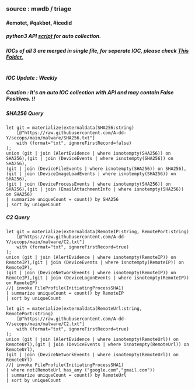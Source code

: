### source : mwdb / triage

#### #emotet, #qakbot, #icedid

##### python3 API [script](https://github.com/A-dd-Y/secops/blob/main/PythonScripts/github-mwdb-triage.py) for auto collection.

##### IOCs of all 3 are merged in single file, for seperate IOC, please check [This Folder.](https://github.com/A-dd-Y/secops/tree/main/MalwareIOC)

#

##### IOC Update : Weekly
##### Caution : It's an auto IOC collection with API and may contain False Positives. !!

##### SHA256 Query

```kql
let git = materialize(externaldata(SHA256:string)
    [@"https://raw.githubusercontent.com/A-dd-Y/secops/main/malware/SHA256.txt"]
    with (format="txt", ignoreFirstRecord=false)
);
union (git | join (AlertEvidence | where isnotempty(SHA256)) on SHA256),(git | join (DeviceEvents | where isnotempty(SHA256)) on SHA256),
(git | join (DeviceFileEvents | where isnotempty(SHA256)) on SHA256),(git | join (DeviceImageLoadEvents | where isnotempty(SHA256)) on SHA256),
(git | join (DeviceProcessEvents | where isnotempty(SHA256)) on SHA256),(git | join (EmailAttachmentInfo | where isnotempty(SHA256)) on SHA256)
| summarize uniqueCount = count() by SHA256
| sort by uniqueCount
```


##### C2 Query

```kql
let git = materialize(externaldata(RemoteIP:string, RemotePort:string)
    [@"https://raw.githubusercontent.com/A-dd-Y/secops/main/malware/C2.txt"]
    with (format="txt", ignoreFirstRecord=true)
);
union (git | join (AlertEvidence | where isnotempty(RemoteIP)) on RemoteIP),(git | join (DeviceEvents | where isnotempty(RemoteIP)) on RemoteIP),
(git | join (DeviceNetworkEvents | where isnotempty(RemoteIP)) on RemoteIP),(git | join (DeviceLogonEvents | where isnotempty(RemoteIP)) on RemoteIP)
//| invoke FileProfile(InitiatingProcessSHA1)
| summarize uniqueCount = count() by RemoteIP
| sort by uniqueCount
```

```kql
let git = materialize(externaldata(RemoteUrl:string, RemotePort:string)
    [@"https://raw.githubusercontent.com/A-dd-Y/secops/main/malware/C2.txt"]
    with (format="txt", ignoreFirstRecord=true)
);
union (git | join (AlertEvidence | where isnotempty(RemoteUrl)) on RemoteUrl),(git | join (DeviceEvents | where isnotempty(RemoteUrl)) on RemoteUrl),
(git | join (DeviceNetworkEvents | where isnotempty(RemoteUrl)) on RemoteUrl)
//| invoke FileProfile(InitiatingProcessSHA1)
| where not(RemoteUrl has_any ("google.com","gmail.com"))
| summarize uniqueCount = count() by RemoteUrl
| sort by uniqueCount
```